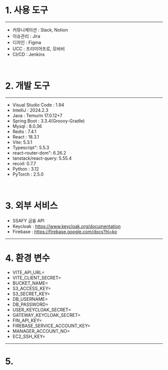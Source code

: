 # 1. 사용 도구

---

- 커뮤니케이션 : Slack, Notion
- 이슈관리 : Jira
- 디자인 : Figma
- UCC : 프리미어프로, 모바비
- CI/CD : Jenkins

<br>

# 2. 개발 도구

---

 - Visual Studio Code : 1.94
 - IntelliJ : 2024.2.3
 - Java : Temurin 17.0.12+7
 - Spring Boot : 3.3.4(Groovy-Gradle)
 - Mysql : 8.0.36
 - Redis : 7.4.1
 - React : 18.3.1
 - Vite: 5.3.1
 - Typescript": 5.5.3
 - react-router-dom": 6.26.2
 - tanstack/react-query: 5.55.4
 - recoil: 0.7.7
 - Python : 3.12
 - PyTorch : 2.5.0

 <br>

 # 3. 외부 서비스
 - SSAFY 금융 API
 - Keycloak :
   https://www.keycloak.org/documentation
 - Firebase :
   https://firebase.google.com/docs?hl=ko

---

# 4. 환경 변수
- VITE_API_URL=
- VITE_CLIENT_SECRET=
- BUCKET_NAME=
- S3_ACCESS_KEY=
- S3_SECRET_KEY=
- DB_USERNAME=
- DB_PASSWORD=
- USER_KEYCLOAK_SECRET=
- GATEWAY_KEYCLOAK_SECRET=
- FIN_API_KEY=
- FIREBASE_SERVICE_ACCOUNT_KEY=
- MANAGER_ACCOUNT_NO=
- EC2_SSH_KEY=

---

# 5. 

 